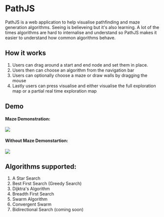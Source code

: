 # PathJS
PathJS is a web application to help visualise pathfinding and maze generation algorithms. Seeing is believeing but it's also learning. 
A lot of the times algorithms are hard to internalise and understand so PathJS makes it easier to understand how common algorithms behave.

## How it works

1. Users can drag around a start and end node and set them in place.
2. Users then can choose an algorithm from the navigation bar 
3. Users can optionally choose a maze or draw walls by dragging the mouse
4. Lastly users can press visualise and either visualise the full exploration map or a partial real time exploration map

## Demo
#### Maze Demonstration:
![](https://i.gyazo.com/1d4ac4c5092378b3e1044e9c99c85b6b.gif)

#### Without Maze Demonstartion:
![](https://i.gyazo.com/001ea614d79b02971ed2edc72eb257d7.gif)

## Algorithms supported:
1. A Star Search
2. Best First Search (Greedy Search)
3. Dijktra's Algorithm
4. Breadth First Search
5. Swarm Algorithm
6. Convergent Swarm
7. Bidirectional Search (coming soon)
